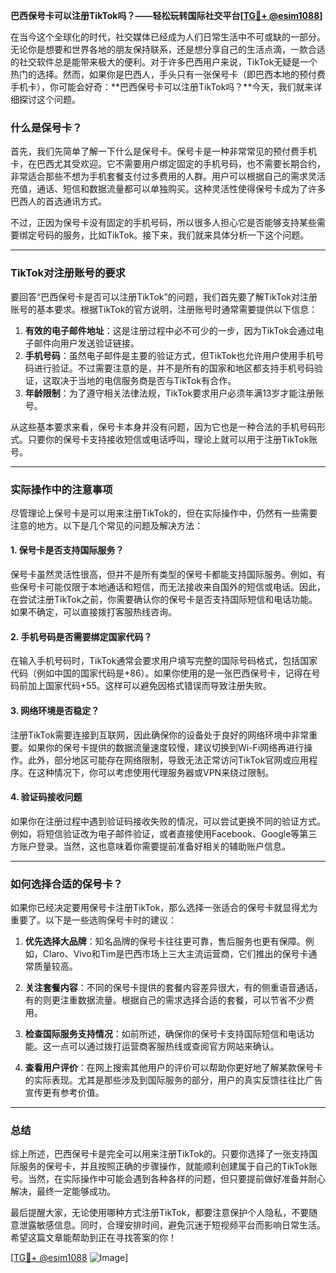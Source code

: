 **巴西保号卡可以注册TikTok吗？——轻松玩转国际社交平台[[TG💪+ @esim1088](https://t.me/s/esim1088)]**

在当今这个全球化的时代，社交媒体已经成为人们日常生活中不可或缺的一部分。无论你是想要和世界各地的朋友保持联系，还是想分享自己的生活点滴，一款合适的社交软件总是能带来极大的便利。对于许多巴西用户来说，TikTok无疑是一个热门的选择。然而，如果你是巴西人，手头只有一张保号卡（即巴西本地的预付费手机卡），你可能会好奇：**巴西保号卡可以注册TikTok吗？**今天，我们就来详细探讨这个问题。

### 什么是保号卡？

首先，我们先简单了解一下什么是保号卡。保号卡是一种非常常见的预付费手机卡，在巴西尤其受欢迎。它不需要用户绑定固定的手机号码，也不需要长期合约，非常适合那些不想为手机套餐支付过多费用的人群。用户可以根据自己的需求灵活充值，通话、短信和数据流量都可以单独购买。这种灵活性使得保号卡成为了许多巴西人的首选通讯方式。

不过，正因为保号卡没有固定的手机号码，所以很多人担心它是否能够支持某些需要绑定号码的服务，比如TikTok。接下来，我们就来具体分析一下这个问题。

---

### TikTok对注册账号的要求

要回答“巴西保号卡是否可以注册TikTok”的问题，我们首先要了解TikTok对注册账号的基本要求。根据TikTok的官方说明，注册账号时通常需要提供以下信息：

1. **有效的电子邮件地址**：这是注册过程中必不可少的一步，因为TikTok会通过电子邮件向用户发送验证链接。
2. **手机号码**：虽然电子邮件是主要的验证方式，但TikTok也允许用户使用手机号码进行验证。不过需要注意的是，并不是所有的国家和地区都支持手机号码验证，这取决于当地的电信服务商是否与TikTok有合作。
3. **年龄限制**：为了遵守相关法律法规，TikTok要求用户必须年满13岁才能注册账号。

从这些基本要求来看，保号卡本身并没有问题，因为它也是一种合法的手机号码形式。只要你的保号卡支持接收短信或电话呼叫，理论上就可以用于注册TikTok账号。

---

### 实际操作中的注意事项

尽管理论上保号卡是可以用来注册TikTok的，但在实际操作中，仍然有一些需要注意的地方。以下是几个常见的问题及解决方法：

#### 1. **保号卡是否支持国际服务？**
   保号卡虽然灵活性很高，但并不是所有类型的保号卡都能支持国际服务。例如，有些保号卡可能仅限于本地通话和短信，而无法接收来自国外的短信或电话。因此，在尝试注册TikTok之前，你需要确认你的保号卡是否支持国际短信和电话功能。如果不确定，可以直接拨打客服热线咨询。

#### 2. **手机号码是否需要绑定国家代码？**
   在输入手机号码时，TikTok通常会要求用户填写完整的国际号码格式，包括国家代码（例如中国的国家代码是+86）。如果你使用的是一张巴西保号卡，记得在号码前加上国家代码+55。这样可以避免因格式错误而导致注册失败。

#### 3. **网络环境是否稳定？**
   注册TikTok需要连接到互联网，因此确保你的设备处于良好的网络环境中非常重要。如果你的保号卡提供的数据流量速度较慢，建议切换到Wi-Fi网络再进行操作。此外，部分地区可能存在网络限制，导致无法正常访问TikTok官网或应用程序。在这种情况下，你可以考虑使用代理服务器或VPN来绕过限制。

#### 4. **验证码接收问题**
   如果你在注册过程中遇到验证码接收失败的情况，可以尝试更换不同的验证方式。例如，将短信验证改为电子邮件验证，或者直接使用Facebook、Google等第三方账户登录。当然，这也意味着你需要提前准备好相关的辅助账户信息。

---

### 如何选择合适的保号卡？

如果你已经决定要用保号卡注册TikTok，那么选择一张适合的保号卡就显得尤为重要了。以下是一些选购保号卡时的建议：

1. **优先选择大品牌**：知名品牌的保号卡往往更可靠，售后服务也更有保障。例如，Claro、Vivo和Tim是巴西市场上三大主流运营商，它们推出的保号卡通常质量较高。
   
2. **关注套餐内容**：不同的保号卡提供的套餐内容差异很大，有的侧重语音通话，有的则更注重数据流量。根据自己的需求选择合适的套餐，可以节省不少费用。

3. **检查国际服务支持情况**：如前所述，确保你的保号卡支持国际短信和电话功能。这一点可以通过拨打运营商客服热线或查阅官方网站来确认。

4. **查看用户评价**：在网上搜索其他用户的评价可以帮助你更好地了解某款保号卡的实际表现。尤其是那些涉及到国际服务的部分，用户的真实反馈往往比广告宣传更有参考价值。

---

### 总结

综上所述，巴西保号卡是完全可以用来注册TikTok的。只要你选择了一张支持国际服务的保号卡，并且按照正确的步骤操作，就能顺利创建属于自己的TikTok账号。当然，在实际操作中可能会遇到各种各样的问题，但只要提前做好准备并耐心解决，最终一定能够成功。

最后提醒大家，无论使用哪种方式注册TikTok，都要注意保护个人隐私，不要随意泄露敏感信息。同时，合理安排时间，避免沉迷于短视频平台而影响日常生活。希望这篇文章能帮助到正在寻找答案的你！

[[TG💪+ @esim1088](https://t.me/s/esim1088) ![Image](https://i.postimg.cc/4NQfJmqS/Snipaste-2025-05-13-00-14-12.png)]